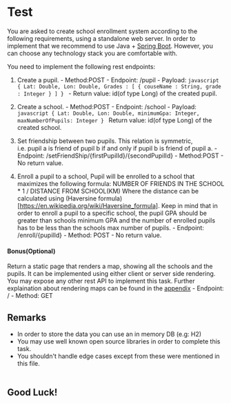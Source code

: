 # Test

You are asked to create school enrollment system according to the following requirements,
using a standalone web server. In order to implement that we recommend to use Java + [Spring Boot](https://spring.io/guides/gs/rest-service/). However, you can choose any technology stack you are comfortable with.

You need to implement the following rest endpoints:

1. Create a pupil. - Method:POST - Endpoint: /pupil - Payload:
   `javascript { Lat: Double, Lon: Double, Grades : [ { couseName : String, grade : Integer } ] } ` - Return value: id(of type Long) of the created pupil.
   <br/>
2. Create a school. - Method:POST - Endpoint: /school - Payload:
   `javascript { Lat: Double, Lon: Double, minimumGpa: Integer, maxNumberOfPupils: Integer } `
   Return value: id(of type Long) of the created school.
   <br />

3. Set friendship between two pupils.
   This relation is symmetric,<br />
   i.e. pupil a is friend of pupil b if and only if pupil b is friend of pupil a. - Endpoint: /setFriendShip/{firstPupilId}/{secondPupilId} - Method:POST - No return value.
   <br />

4. Enroll a pupil to a school,
   Pupil will be enrolled to a school that maximizes the following formula:
   NUMBER OF FRIENDS IN THE SCHOOL \* 1 / DISTANCE FROM SCHOOL(KM)
   Where the distance can be calculated using (Haversine formula)[https://en.wikipedia.org/wiki/Haversine_formula].
   Keep in mind that in order to enroll a pupil to a specific school,
   the pupil GPA should be greater than schools minimum GPA and the number of enrolled pupils has to be less than the schools max number of pupils. - Endpoint: /enroll/{pupilId} - Method: POST - No return value.
   <br />

#### Bonus(Optional)

Return a static page that renders a map,
showing all the schools and the pupils.
It can be implemented using either client or server side rendering. You may expose any other rest API to implement this task.
Further explaination about rendering maps can be found in the [appendix](#appendix) - Endpoint: / - Method: GET

## Remarks

- In order to store the data you can use an in memory DB (e.g: H2)
- You may use well known open source libraries in order to complete this task.
- You shouldn't handle edge cases except from these were mentioned in this file.
  <br />
  <br />

## Good Luck!
